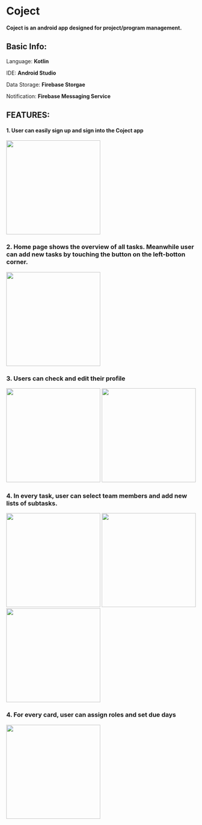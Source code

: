 # Coject
**Coject is an android app designed for project/program management.**


## Basic Info:

Language: **Kotlin**

IDE: **Android Studio**

Data Storage: **Firebase Storgae**

Notification: **Firebase Messaging Service**


## FEATURES:

#### 1. User can easily sign up and sign into the Coject app

<img src="https://www.linkpicture.com/q/intro_2.jpg" width="250px">

### 2. Home page shows the overview of all tasks. Meanwhile user can add new tasks by touching the button on the left-botton corner.

<img src="https://www.linkpicture.com/q/checkboardlist_1.jpg" width="250px">

### 3. Users can check and edit their profile 

<img src="https://www.linkpicture.com/q/checkpersonalinfo_1.jpg" width="250px">
<img src="https://www.linkpicture.com/q/modifyprofile_1.jpg" width="250px">

### 4. In every task, user can select team members and add new lists of subtasks.

<img src="https://www.linkpicture.com/q/select-team-member_1.jpg" width="250px">

<img src="https://www.linkpicture.com/q/add-list-and-card_1.jpg" width="250px">

<img src="https://www.linkpicture.com/q/checkboard_1.jpg" width="250px">

### 4. For every card, user can assign roles and set due days

<img src="https://www.linkpicture.com/q/modify-card-mebers-and-assign-color_1.jpg" width="250px">

